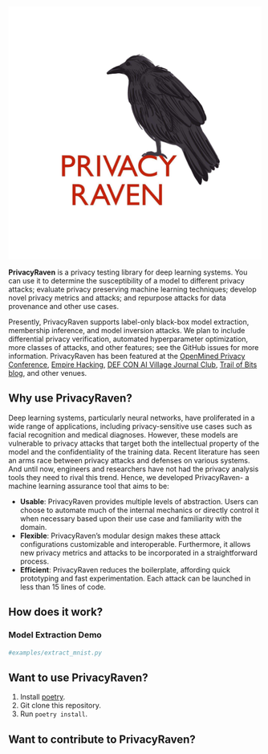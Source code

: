<p align="center">
  <img src="images/pasted.png">
</p>

**PrivacyRaven** is a privacy testing library for deep learning systems.
You can use it to determine the susceptibility of a model to different privacy attacks; evaluate privacy preserving machine learning techniques; develop novel privacy metrics and attacks; and repurpose attacks for data provenance and other use cases.

Presently, PrivacyRaven supports label-only black-box model extraction, membership inference, and model inversion attacks.
We plan to include differential privacy verification, automated hyperparameter optimization, more classes of attacks, and other features; see the GitHub issues for more information.
PrivacyRaven has been featured at the [OpenMined Privacy Conference](), [Empire Hacking](), [DEF CON AI Village Journal Club](), [Trail of Bits blog](), and other venues.

## Why use PrivacyRaven?

Deep learning systems, particularly neural networks, have proliferated in a wide range of applications, including privacy-sensitive use cases such as facial recognition and medical diagnoses.
However, these models are vulnerable to privacy attacks that target both the intellectual property of the model and the confidentiality of the training data.
Recent literature has seen an arms race between privacy attacks and defenses on various systems.
And until now, engineers and researchers have not had the privacy analysis tools they need to rival this trend.
Hence, we developed PrivacyRaven- a machine learning assurance tool that aims to be:
+ **Usable**: PrivacyRaven provides multiple levels of abstraction. Users can choose to automate much of the internal mechanics or directly control it when necessary based upon their use case and familiarity with the domain.
+ **Flexible**: PrivacyRaven’s modular design makes these attack configurations customizable and interoperable. Furthermore, it allows new privacy metrics and attacks to be incorporated in a straightforward process.
+ **Efficient**: PrivacyRaven reduces the boilerplate, affording quick prototyping and fast experimentation. Each attack can be launched in less than 15 lines of code.

## How does it work?

### Model Extraction Demo

```python
#examples/extract_mnist.py
```

## Want to use PrivacyRaven?
1. Install [poetry](https://python-poetry.org/docs/).
2. Git clone this repository.
3. Run `poetry install`.

## Want to contribute to PrivacyRaven?
